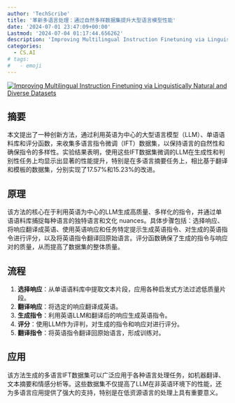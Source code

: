 ```yaml
---
author: 'TechScribe'
title: '革新多语言处理：通过自然多样数据集提升大型语言模型性能'
date: '2024-07-01 23:47:09+00:00'
Lastmod: '2024-07-04 01:17:44.656262'
description: 'Improving Multilingual Instruction Finetuning via Linguistically Natural and Diverse Datasets'
categories:
  - CS.AI
# tags:
#   - emoji
---
```


[![Improving Multilingual Instruction Finetuning via Linguistically Natural and Diverse Datasets](https://arxiv-research-1301205113.cos.ap-guangzhou.myqcloud.com/images/2407.01853v1.pdf_0.jpg)](https://arxiv.org/abs/2407.01853v1)

## 摘要

本文提出了一种创新方法，通过利用英语为中心的大型语言模型（LLM）、单语语料库和评分函数，来收集多语言指令微调（IFT）数据集，以保持语言的自然性和确保指令的多样性。实验结果表明，使用这些IFT数据集微调的LLM在生成性和判别性任务上均显示出显著的性能提升，特别是在多语言摘要任务上，相比基于翻译和模板的数据集，分别实现了17.57%和15.23%的改进。<!--more-->

## 原理

该方法的核心在于利用英语为中心的LLM生成高质量、多样化的指令，并通过单语语料库捕捉每种语言的独特语言和文化 nuances。具体步骤包括：选择响应、将响应翻译成英语、使用英语响应和任务特定提示生成英语指令、对生成的英语指令进行评分，以及将英语指令翻译回原始语言。评分函数确保了生成的指令与响应对的质量，从而提高了数据集的整体质量。

## 流程

1. **选择响应**：从单语语料库中提取文本片段，应用各种启发式方法过滤低质量片段。
2. **翻译响应**：将选定的响应翻译成英语。
3. **生成指令**：利用英语LLM和翻译后的响应生成英语指令。
4. **评分**：使用LLM作为评判，对生成的指令和响应对进行评分。
5. **翻译指令**：将英语指令翻译回原始语言，形成训练对。

## 应用

该方法生成的多语言IFT数据集可以广泛应用于各种语言处理任务，如机器翻译、文本摘要和情感分析等。这些数据集不仅提高了LLM在非英语环境下的性能，还为多语言应用提供了强大的支持，特别是在低资源语言的处理上具有重要意义。